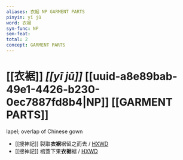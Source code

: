```yaml
---
aliases: 衣裾 NP GARMENT PARTS
pinyin: yī jū
word: 衣裾
syn-func: NP
sem-feat: 
total: 2
concept: GARMENT PARTS 
---
```

# [[衣裾]] *[[yī jū]]*  [[uuid-a8e89bab-49e1-4426-b230-0ec7887fd8b4|NP]] [[GARMENT PARTS]]
lapel; overlap of Chinese gown
 - [[搜神記]] 裂取**衣裾**裾留之而去 / [HXWD](https://hxwd.org/textview.html?location=KR3l0099_tls_016-21a.47)
 - [[搜神記]] 棺蓋下果**衣裾**裾 / [HXWD](https://hxwd.org/textview.html?location=KR3l0099_tls_016-21a.61)